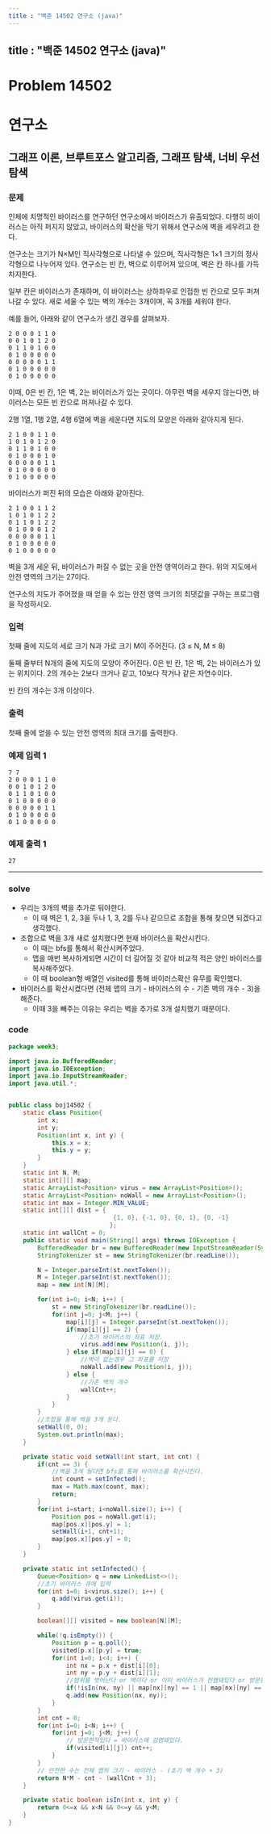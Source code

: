 ```yaml
---
title : "백준 14502 연구소 (java)"
---
```


## title : "백준 14502 연구소 (java)"

# Problem 14502

# 연구소

## 그래프 이론, 브루트포스 알고리즘, 그래프 탐색, 너비 우선 탐색

### 문제

인체에 치명적인 바이러스를 연구하던 연구소에서 바이러스가 유출되었다. 다행히 바이러스는 아직 퍼지지 않았고, 바이러스의 확산을 막기 위해서 연구소에 벽을 세우려고 한다.

연구소는 크기가 N×M인 직사각형으로 나타낼 수 있으며, 직사각형은 1×1 크기의 정사각형으로 나누어져 있다. 연구소는 빈 칸, 벽으로 이루어져 있으며, 벽은 칸 하나를 가득 차지한다.

일부 칸은 바이러스가 존재하며, 이 바이러스는 상하좌우로 인접한 빈 칸으로 모두 퍼져나갈 수 있다. 새로 세울 수 있는 벽의 개수는 3개이며, 꼭 3개를 세워야 한다.

예를 들어, 아래와 같이 연구소가 생긴 경우를 살펴보자.
```
2 0 0 0 1 1 0
0 0 1 0 1 2 0
0 1 1 0 1 0 0
0 1 0 0 0 0 0
0 0 0 0 0 1 1
0 1 0 0 0 0 0
0 1 0 0 0 0 0
```

이때, 0은 빈 칸, 1은 벽, 2는 바이러스가 있는 곳이다. 아무런 벽을 세우지 않는다면, 바이러스는 모든 빈 칸으로 퍼져나갈 수 있다.

2행 1열, 1행 2열, 4행 6열에 벽을 세운다면 지도의 모양은 아래와 같아지게 된다.
```
2 1 0 0 1 1 0
1 0 1 0 1 2 0
0 1 1 0 1 0 0
0 1 0 0 0 1 0
0 0 0 0 0 1 1
0 1 0 0 0 0 0
0 1 0 0 0 0 0
```
바이러스가 퍼진 뒤의 모습은 아래와 같아진다.
```
2 1 0 0 1 1 2
1 0 1 0 1 2 2
0 1 1 0 1 2 2
0 1 0 0 0 1 2
0 0 0 0 0 1 1
0 1 0 0 0 0 0
0 1 0 0 0 0 0
```
벽을 3개 세운 뒤, 바이러스가 퍼질 수 없는 곳을 안전 영역이라고 한다. 위의 지도에서 안전 영역의 크기는 27이다.

연구소의 지도가 주어졌을 때 얻을 수 있는 안전 영역 크기의 최댓값을 구하는 프로그램을 작성하시오.

### 입력

첫째 줄에 지도의 세로 크기 N과 가로 크기 M이 주어진다. (3 ≤ N, M ≤ 8)

둘째 줄부터 N개의 줄에 지도의 모양이 주어진다. 0은 빈 칸, 1은 벽, 2는 바이러스가 있는 위치이다. 2의 개수는 2보다 크거나 같고, 10보다 작거나 같은 자연수이다.

빈 칸의 개수는 3개 이상이다.

### 출력

첫째 줄에 얻을 수 있는 안전 영역의 최대 크기를 출력한다.


### 예제 입력 1

```
7 7
2 0 0 0 1 1 0
0 0 1 0 1 2 0
0 1 1 0 1 0 0
0 1 0 0 0 0 0
0 0 0 0 0 1 1
0 1 0 0 0 0 0
0 1 0 0 0 0 0
```

### 예제 출력 1

```
27
```

---

### solve

- 우리는 3개의 벽을 추가로 둬야한다.
  - 이 때 벽은 1, 2, 3을 두나 1, 3, 2를 두나 같으므로 조합을 통해 찾으면 되겠다고 생각했다.
- 조합으로 벽을 3개 새로 설치했다면 현재 바이러스을 확산시킨다.
  - 이 때는 bfs를 통해서 확산시켜주었다.
  - 맵을 매번 복사하게되면 시간이 더 길어질 것 같아 비교적 적은 양인 바이러스를 복사해주었다.
  - 이 때 boolean형 배열인 visited를 통해 바이러스확산 유무를 확인했다.
- 바이러스를 확산시켰다면 (전체 맵의 크기 - 바이러스의 수 - 기존 벽의 개수 - 3)을 해준다.
  - 이때 3을 빼주는 이유는 우리는 벽을 추가로 3개 설치했기 때문이다.

### code

```java
package week3;

import java.io.BufferedReader;
import java.io.IOException;
import java.io.InputStreamReader;
import java.util.*;


public class boj14502 {
    static class Position{
        int x;
        int y;
        Position(int x, int y) {
            this.x = x;
            this.y = y;
        }
    }
    static int N, M;
    static int[][] map;
    static ArrayList<Position> virus = new ArrayList<Position>();
    static ArrayList<Position> noWall = new ArrayList<Position>();
    static int max = Integer.MIN_VALUE;
    static int[][] dist = {
                             {1, 0}, {-1, 0}, {0, 1}, {0, -1}
                            };
    static int wallCnt = 0;
    public static void main(String[] args) throws IOException {
        BufferedReader br = new BufferedReader(new InputStreamReader(System.in));
        StringTokenizer st = new StringTokenizer(br.readLine());

        N = Integer.parseInt(st.nextToken());
        M = Integer.parseInt(st.nextToken());
        map = new int[N][M];

        for(int i=0; i<N; i++) {
            st = new StringTokenizer(br.readLine());
            for(int j=0; j<M; j++) {
                map[i][j] = Integer.parseInt(st.nextToken());
                if(map[i][j] == 2) {
                    //초기 바이러스의 좌표 저장.
                    virus.add(new Position(i, j));
                } else if(map[i][j] == 0) {
                    //벽이 없는경우 그 좌표를 저장
                    noWall.add(new Position(i, j));
                } else {
                    //기존 벽의 개수
                    wallCnt++;
                }
            }
        }
        //조합을 통해 벽을 3개 둔다.
        setWall(0, 0);
        System.out.println(max);
    }

    private static void setWall(int start, int cnt) {
        if(cnt == 3) {
            //벽을 3개 뒀다면 bfs를 통해 바이러스를 확산시킨다.
            int count = setInfected();
            max = Math.max(count, max);
            return;
        }
        for(int i=start; i<noWall.size(); i++) {
            Position pos = noWall.get(i);
            map[pos.x][pos.y] = 1;
            setWall(i+1, cnt+1);
            map[pos.x][pos.y] = 0;
        }
    }

    private static int setInfected() {
        Queue<Position> q = new LinkedList<>();
        //초기 바이러스 큐에 입력
        for(int i=0; i<virus.size(); i++) {
            q.add(virus.get(i));
        }

        boolean[][] visited = new boolean[N][M];

        while(!q.isEmpty()) {
            Position p = q.poll();
            visited[p.x][p.y] = true;
            for(int i=0; i<4; i++) {
                int nx = p.x + dist[i][0];
                int ny = p.y + dist[i][1];
                //범위를 벗어난다 or 벽이다 or 이미 바이러스가 전염돼있다 or 방문한적이있다
                if(!isIn(nx, ny) || map[nx][ny] == 1 || map[nx][ny] == 2 || visited[nx][ny]) continue;
                q.add(new Position(nx, ny));
            }
        }
        int cnt = 0;
        for(int i=0; i<N; i++) {
            for(int j=0; j<M; j++) {
                // 방문한적있다 = 바이러스에 감염돼있다.
                if(visited[i][j]) cnt++;
            }
        }
        // 안전한 수는 전체 맵의 크기 - 바이러스 - (초기 벽 개수 + 3)
        return N*M - cnt - (wallCnt + 3);
    }

    private static boolean isIn(int x, int y) {
        return 0<=x && x<N && 0<=y && y<M;
    }
}
```
